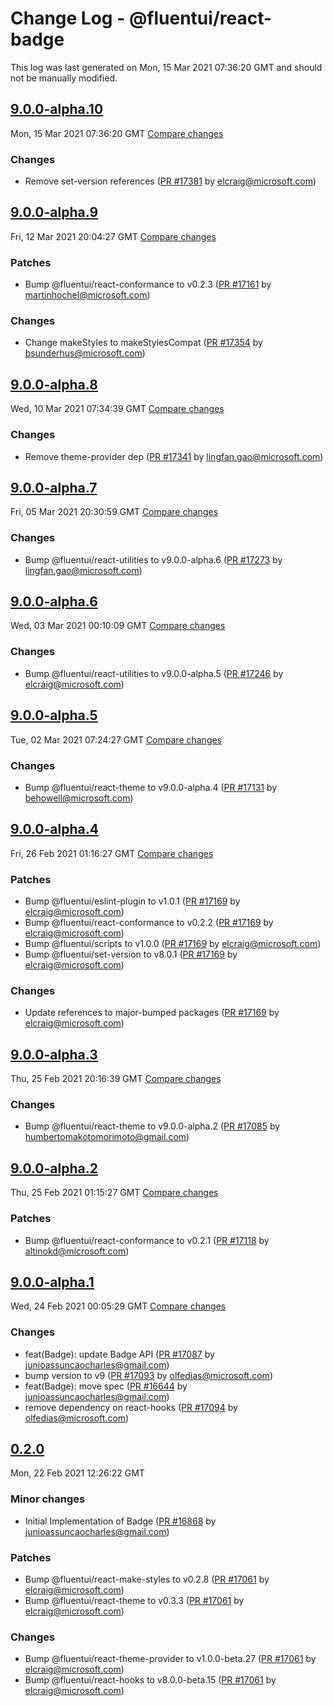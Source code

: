 # Change Log - @fluentui/react-badge

This log was last generated on Mon, 15 Mar 2021 07:36:20 GMT and should not be manually modified.

<!-- Start content -->

## [9.0.0-alpha.10](https://github.com/microsoft/fluentui/tree/@fluentui/react-badge_v9.0.0-alpha.10)

Mon, 15 Mar 2021 07:36:20 GMT 
[Compare changes](https://github.com/microsoft/fluentui/compare/@fluentui/react-badge_v9.0.0-alpha.9..@fluentui/react-badge_v9.0.0-alpha.10)

### Changes

- Remove set-version references ([PR #17381](https://github.com/microsoft/fluentui/pull/17381) by elcraig@microsoft.com)

## [9.0.0-alpha.9](https://github.com/microsoft/fluentui/tree/@fluentui/react-badge_v9.0.0-alpha.9)

Fri, 12 Mar 2021 20:04:27 GMT 
[Compare changes](https://github.com/microsoft/fluentui/compare/@fluentui/react-badge_v9.0.0-alpha.8..@fluentui/react-badge_v9.0.0-alpha.9)

### Patches

- Bump @fluentui/react-conformance to v0.2.3 ([PR #17161](https://github.com/microsoft/fluentui/pull/17161) by martinhochel@microsoft.com)

### Changes

- Change makeStyles to makeStylesCompat ([PR #17354](https://github.com/microsoft/fluentui/pull/17354) by bsunderhus@microsoft.com)

## [9.0.0-alpha.8](https://github.com/microsoft/fluentui/tree/@fluentui/react-badge_v9.0.0-alpha.8)

Wed, 10 Mar 2021 07:34:39 GMT 
[Compare changes](https://github.com/microsoft/fluentui/compare/@fluentui/react-badge_v9.0.0-alpha.7..@fluentui/react-badge_v9.0.0-alpha.8)

### Changes

- Remove theme-provider dep ([PR #17341](https://github.com/microsoft/fluentui/pull/17341) by lingfan.gao@microsoft.com)

## [9.0.0-alpha.7](https://github.com/microsoft/fluentui/tree/@fluentui/react-badge_v9.0.0-alpha.7)

Fri, 05 Mar 2021 20:30:59 GMT 
[Compare changes](https://github.com/microsoft/fluentui/compare/@fluentui/react-badge_v9.0.0-alpha.6..@fluentui/react-badge_v9.0.0-alpha.7)

### Changes

- Bump @fluentui/react-utilities to v9.0.0-alpha.6 ([PR #17273](https://github.com/microsoft/fluentui/pull/17273) by lingfan.gao@microsoft.com)

## [9.0.0-alpha.6](https://github.com/microsoft/fluentui/tree/@fluentui/react-badge_v9.0.0-alpha.6)

Wed, 03 Mar 2021 00:10:09 GMT 
[Compare changes](https://github.com/microsoft/fluentui/compare/@fluentui/react-badge_v9.0.0-alpha.5..@fluentui/react-badge_v9.0.0-alpha.6)

### Changes

- Bump @fluentui/react-utilities to v9.0.0-alpha.5 ([PR #17246](https://github.com/microsoft/fluentui/pull/17246) by elcraig@microsoft.com)

## [9.0.0-alpha.5](https://github.com/microsoft/fluentui/tree/@fluentui/react-badge_v9.0.0-alpha.5)

Tue, 02 Mar 2021 07:24:27 GMT 
[Compare changes](https://github.com/microsoft/fluentui/compare/@fluentui/react-badge_v9.0.0-alpha.4..@fluentui/react-badge_v9.0.0-alpha.5)

### Changes

- Bump @fluentui/react-theme to v9.0.0-alpha.4 ([PR #17131](https://github.com/microsoft/fluentui/pull/17131) by behowell@microsoft.com)

## [9.0.0-alpha.4](https://github.com/microsoft/fluentui/tree/@fluentui/react-badge_v9.0.0-alpha.4)

Fri, 26 Feb 2021 01:16:27 GMT 
[Compare changes](https://github.com/microsoft/fluentui/compare/@fluentui/react-badge_v9.0.0-alpha.3..@fluentui/react-badge_v9.0.0-alpha.4)

### Patches

- Bump @fluentui/eslint-plugin to v1.0.1 ([PR #17169](https://github.com/microsoft/fluentui/pull/17169) by elcraig@microsoft.com)
- Bump @fluentui/react-conformance to v0.2.2 ([PR #17169](https://github.com/microsoft/fluentui/pull/17169) by elcraig@microsoft.com)
- Bump @fluentui/scripts to v1.0.0 ([PR #17169](https://github.com/microsoft/fluentui/pull/17169) by elcraig@microsoft.com)
- Bump @fluentui/set-version to v8.0.1 ([PR #17169](https://github.com/microsoft/fluentui/pull/17169) by elcraig@microsoft.com)

### Changes

- Update references to major-bumped packages ([PR #17169](https://github.com/microsoft/fluentui/pull/17169) by elcraig@microsoft.com)

## [9.0.0-alpha.3](https://github.com/microsoft/fluentui/tree/@fluentui/react-badge_v9.0.0-alpha.3)

Thu, 25 Feb 2021 20:16:39 GMT 
[Compare changes](https://github.com/microsoft/fluentui/compare/@fluentui/react-badge_v9.0.0-alpha.2..@fluentui/react-badge_v9.0.0-alpha.3)

### Changes

- Bump @fluentui/react-theme to v9.0.0-alpha.2 ([PR #17085](https://github.com/microsoft/fluentui/pull/17085) by humbertomakotomorimoto@gmail.com)

## [9.0.0-alpha.2](https://github.com/microsoft/fluentui/tree/@fluentui/react-badge_v9.0.0-alpha.2)

Thu, 25 Feb 2021 01:15:27 GMT 
[Compare changes](https://github.com/microsoft/fluentui/compare/@fluentui/react-badge_v9.0.0-alpha.1..@fluentui/react-badge_v9.0.0-alpha.2)

### Patches

- Bump @fluentui/react-conformance to v0.2.1 ([PR #17118](https://github.com/microsoft/fluentui/pull/17118) by altinokd@microsoft.com)

## [9.0.0-alpha.1](https://github.com/microsoft/fluentui/tree/@fluentui/react-badge_v9.0.0-alpha.1)

Wed, 24 Feb 2021 00:05:29 GMT 
[Compare changes](https://github.com/microsoft/fluentui/compare/@fluentui/react-badge_v0.2.0..@fluentui/react-badge_v9.0.0-alpha.1)

### Changes

- feat(Badge): update Badge API ([PR #17087](https://github.com/microsoft/fluentui/pull/17087) by junioassuncaocharles@gmail.com)
- bump version to v9 ([PR #17093](https://github.com/microsoft/fluentui/pull/17093) by olfedias@microsoft.com)
- feat(Badge): move spec ([PR #16644](https://github.com/microsoft/fluentui/pull/16644) by junioassuncaocharles@gmail.com)
- remove dependency on react-hooks ([PR #17094](https://github.com/microsoft/fluentui/pull/17094) by olfedias@microsoft.com)

## [0.2.0](https://github.com/microsoft/fluentui/tree/@fluentui/react-badge_v0.2.0)

Mon, 22 Feb 2021 12:26:22 GMT

### Minor changes

- Initial Implementation of Badge ([PR #16868](https://github.com/microsoft/fluentui/pull/16868) by junioassuncaocharles@gmail.com)

### Patches

- Bump @fluentui/react-make-styles to v0.2.8 ([PR #17061](https://github.com/microsoft/fluentui/pull/17061) by elcraig@microsoft.com)
- Bump @fluentui/react-theme to v0.3.3 ([PR #17061](https://github.com/microsoft/fluentui/pull/17061) by elcraig@microsoft.com)

### Changes

- Bump @fluentui/react-theme-provider to v1.0.0-beta.27 ([PR #17061](https://github.com/microsoft/fluentui/pull/17061) by elcraig@microsoft.com)
- Bump @fluentui/react-hooks to v8.0.0-beta.15 ([PR #17061](https://github.com/microsoft/fluentui/pull/17061) by elcraig@microsoft.com)
